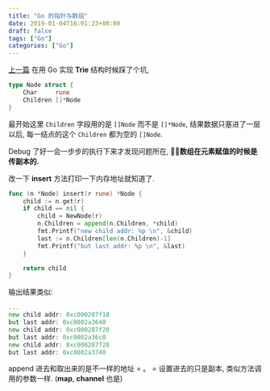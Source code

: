 ```yaml
---
title: "Go 的指针与数组"
date: 2019-01-04T16:01:23+08:00
draft: false
tags: ["Go"]
categories: ["Go"]
---
```


[上一篇](https://xguox.me/trie-implementing-ruby-vs-golang.html) 在用 Go 实现 **Trie** 结构时候踩了个坑,

```go
type Node struct {
    Char     rune
    Children []*Node
}
```

最开始这里 `Children` 字段用的是 `[]Node` 而不是 `[]*Node`, 结果数据只塞进了一层以后, 每一结点的这个 `Children` 都为空的 `[]Node`.

Debug 了好一会一步步的执行下来才发现问题所在, **数组在元素赋值的时候是传副本的.**

改一下 **insert** 方法打印一下内存地址就知道了.

```go
func (n *Node) insert(r rune) *Node {
    child := n.get(r)
    if child == nil {
        child = NewNode(r)
        n.Children = append(n.Children, *child)
        fmt.Printf("new child addr: %p \n", &child)
        last := n.Children[len(n.Children)-1]
        fmt.Printf("but last addr: %p \n", &last)
    }

    return child
}
```

输出结果类似:

```go
...
new child addr: 0xc000287f18
but last addr: 0xc0002a3640
new child addr: 0xc000287f20
but last addr: 0xc0002a36c0
new child addr: 0xc000287f28
but last addr: 0xc0002a3740
```

append 进去和取出来的是不一样的地址 = 。 = 设置进去的只是副本, 类似方法调用的参数一样. (**map**, **channel** 也是)